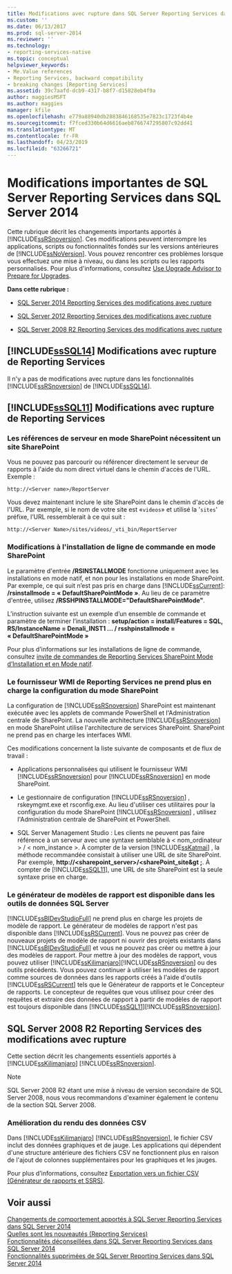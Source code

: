 ```yaml
---
title: Modifications avec rupture dans SQL Server Reporting Services dans SQL Server 2014 | Microsoft Docs
ms.custom: ''
ms.date: 06/13/2017
ms.prod: sql-server-2014
ms.reviewer: ''
ms.technology:
- reporting-services-native
ms.topic: conceptual
helpviewer_keywords:
- Me.Value references
- Reporting Services, backward compatibility
- breaking changes [Reporting Services]
ms.assetid: 39c7aafd-dcb9-4317-b8f7-d15828eb4f9a
author: maggiesMSFT
ms.author: maggies
manager: kfile
ms.openlocfilehash: e779a88940db2883846168535e7823c1723f4b4e
ms.sourcegitcommit: f7fced330b64d6616aeb8766747295807c92dd41
ms.translationtype: MT
ms.contentlocale: fr-FR
ms.lasthandoff: 04/23/2019
ms.locfileid: "63266721"
---
```

# <a name="breaking-changes-in-sql-server-reporting-services-in-sql-server-2014"></a>Modifications importantes de SQL Server Reporting Services dans SQL Server 2014
  Cette rubrique décrit les changements importants apportés à [!INCLUDE[ssRSnoversion](../includes/ssrsnoversion-md.md)]. Ces modifications peuvent interrompre les applications, scripts ou fonctionnalités fondés sur les versions antérieures de [!INCLUDE[ssNoVersion](../includes/ssnoversion-md.md)]. Vous pouvez rencontrer ces problèmes lorsque vous effectuez une mise à niveau, ou dans les scripts ou les rapports personnalisés. Pour plus d'informations, consultez [Use Upgrade Advisor to Prepare for Upgrades](../sql-server/install/use-upgrade-advisor-to-prepare-for-upgrades.md).  
  
 **Dans cette rubrique :**  
  
-   [SQL Server 2014 Reporting Services des modifications avec rupture](#bkmk_sql14)  
  
-   [SQL Server 2012 Reporting Services des modifications avec rupture](#bkmk_rc0)  
  
-   [SQL Server 2008 R2 Reporting Services des modifications avec rupture](#bkmk_kj)  
  
##  <a name="bkmk_sql14"></a> [!INCLUDE[ssSQL14](../includes/sssql14-md.md)] Modifications avec rupture de Reporting Services  
 Il n'y a pas de modifications avec rupture dans les fonctionnalités [!INCLUDE[ssRSnoversion](../includes/ssrsnoversion-md.md)] de [!INCLUDE[ssSQL14](../includes/sssql14-md.md)].  
  
##  <a name="bkmk_rc0"></a> [!INCLUDE[ssSQL11](../includes/sssql11-md.md)] Modifications avec rupture de Reporting Services  
  
### <a name="sharepoint-mode-server-references-require-the-sharepoint-site"></a>Les références de serveur en mode SharePoint nécessitent un site SharePoint  
 Vous ne pouvez pas parcourir ou référencer directement le serveur de rapports à l'aide du nom direct virtuel dans le chemin d'accès de l'URL. Exemple :  
  
 `http://<Server name>/ReportServer`  
  
 Vous devez maintenant inclure le site SharePoint dans le chemin d'accès de l'URL. Par exemple, si le nom de votre site est «`videos`» et utilisé la '`sites`' préfixe, l’URL ressemblerait à ce qui suit :  
  
 `http://<Server Name>/sites/videos/_vti_bin/ReportServer`  
  
### <a name="changes-to-sharepoint-mode-command-line-installation"></a>Modifications à l'installation de ligne de commande en mode SharePoint  
 Le paramètre d'entrée **/RSINSTALLMODE** fonctionne uniquement avec les installations en mode natif, et non pour les installations en mode SharePoint. Par exemple, ce qui suit n’est pas pris en charge dans [!INCLUDE[ssCurrent](../includes/sscurrent-md.md)]: **/rsinstallmode = « DefaultSharePointMode »**. Au lieu de ce paramètre d'entrée, utilisez **/RSSHPINSTALLMODE="DefaultSharePointMode"**.  
  
 L’instruction suivante est un exemple d’un ensemble de commande et paramètre de terminer l’installation : **setup/action = install/Features = SQL, RS/InstanceName = Denali_INST1 … / rsshpinstallmode = « DefaultSharePointMode »**  
  
 Pour plus d’informations sur les installations de ligne de commande, consultez [invite de commandes de Reporting Services SharePoint Mode d’Installation et en Mode natif](install-windows/install-reporting-services-at-the-command-prompt.md).  
  
### <a name="the-reporting-services-wmi-provider-no-longer-supports-configuration-of-sharepoint-mode"></a>Le fournisseur WMI de Reporting Services ne prend plus en charge la configuration du mode SharePoint  
 La configuration de [!INCLUDE[ssRSnoversion](../includes/ssrsnoversion-md.md)] SharePoint est maintenant exécutée avec les applets de commande PowerShell et l'Administration centrale de SharePoint. La nouvelle architecture [!INCLUDE[ssRSnoversion](../includes/ssrsnoversion-md.md)] en mode SharePoint utilise l'architecture de services SharePoint. SharePoint ne prend pas en charge les interfaces WMI.  
  
 Ces modifications concernent la liste suivante de composants et de flux de travail :  
  
-   Applications personnalisées qui utilisent le fournisseur WMI [!INCLUDE[ssRSnoversion](../includes/ssrsnoversion-md.md)] pour [!INCLUDE[ssRSnoversion](../includes/ssrsnoversion-md.md)] en mode SharePoint.  
  
-   Le gestionnaire de configuration [!INCLUDE[ssRSnoversion](../includes/ssrsnoversion-md.md)] , rskeymgmt.exe et rsconfig.exe. Au lieu d'utiliser ces utilitaires pour la configuration du mode SharePoint [!INCLUDE[ssRSnoversion](../includes/ssrsnoversion-md.md)] , utilisez l'Administration centrale de SharePoint et PowerShell.  
  
-   SQL Server Management Studio : Les clients ne peuvent pas faire référence à un serveur avec une syntaxe semblable à < nom_ordinateur > / < nom_instance >. À compter de la version [!INCLUDE[ssKatmai](../includes/sskatmai-md.md)] , la méthode recommandée consistait à utiliser une URL de site SharePoint. Par exemple, **http://<sharepoint_server>/<sharePoint_site&gt ;**. À compter de [!INCLUDE[ssSQL11](../includes/sssql11-md.md)], une URL de site SharePoint est la seule syntaxe prise en charge.  
  
### <a name="report-model-designer-is-not-available-in-sql-server-data-tools"></a>Le générateur de modèles de rapport est disponible dans les outils de données SQL Server  
 [!INCLUDE[ssBIDevStudioFull](../includes/ssbidevstudiofull-md.md)] ne prend plus en charge les projets de modèle de rapport. Le générateur de modèles de rapport n'est pas disponible dans [!INCLUDE[ssRSCurrent](../includes/ssrscurrent-md.md)]. Vous ne pouvez pas créer de nouveaux projets de modèle de rapport ni ouvrir des projets existants dans [!INCLUDE[ssBIDevStudioFull](../includes/ssbidevstudiofull-md.md)] et vous ne pouvez pas créer ou mettre à jour des modèles de rapport. Pour mettre à jour des modèles de rapport, vous pouvez utiliser [!INCLUDE[ssKilimanjaro](../includes/sskilimanjaro-md.md)][!INCLUDE[ssRSnoversion](../includes/ssrsnoversion-md.md)] ou des outils précédents. Vous pouvez continuer à utiliser les modèles de rapport comme sources de données dans les rapports créés à l'aide d'outils [!INCLUDE[ssRSCurrent](../includes/ssrscurrent-md.md)] tels que le Générateur de rapports et le Concepteur de rapports. Le concepteur de requêtes que vous utilisez pour créer des requêtes et extraire des données de rapport à partir de modèles de rapport est toujours disponible dans [!INCLUDE[ssSQL11](../includes/sssql11-md.md)][!INCLUDE[ssRSnoversion](../includes/ssrsnoversion-md.md)].  
  
##  <a name="bkmk_kj"></a> SQL Server 2008 R2 Reporting Services des modifications avec rupture  
 Cette section décrit les changements essentiels apportés à [!INCLUDE[ssKilimanjaro](../includes/sskilimanjaro-md.md)] [!INCLUDE[ssRSnoversion](../includes/ssrsnoversion-md.md)].  
  
> [!NOTE]  
>  SQL Server 2008 R2 étant une mise à niveau de version secondaire de SQL Server 2008, nous vous recommandons d'examiner également le contenu de la section SQL Server 2008.  
  
### <a name="expanded-csv-data-renderer"></a>Amélioration du rendu des données CSV  
 Dans [!INCLUDE[ssKilimanjaro](../includes/sskilimanjaro-md.md)] [!INCLUDE[ssRSnoversion](../includes/ssrsnoversion-md.md)], le fichier CSV inclut des données graphiques et de jauge. Les applications qui dépendent d'une structure antérieure des fichiers CSV ne fonctionnent plus en raison de l'ajout de colonnes supplémentaires pour les graphiques et les jauges.  
  
 Pour plus d’informations, consultez [Exportation vers un fichier CSV &#40;Générateur de rapports et SSRS&#41;](report-builder/exporting-to-a-csv-file-report-builder-and-ssrs.md).  
  
## <a name="see-also"></a>Voir aussi  
 [Changements de comportement apportés à SQL Server Reporting Services dans SQL Server 2014](behavior-changes-to-sql-server-reporting-services-in-sql-server-2016.md)   
 [Quelles sont les nouveautés &#40;Reporting Services&#41;](what-s-new-reporting-services.md)   
 [Fonctionnalités déconseillées dans SQL Server Reporting Services dans SQL Server 2014](deprecated-features-in-sql-server-reporting-services-ssrs.md)   
 [Fonctionnalités supprimées de SQL Server Reporting Services dans SQL Server 2014](discontinued-functionality-to-sql-server-reporting-services-in-sql-server.md)  
  
  
